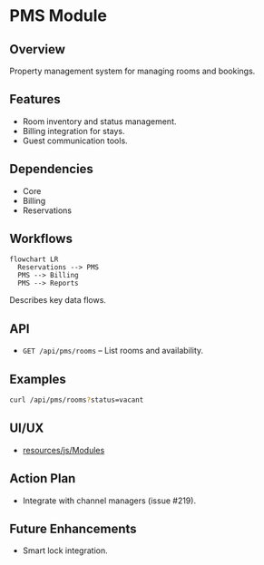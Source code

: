 # PMS Module

## Overview
Property management system for managing rooms and bookings.

## Features
- Room inventory and status management.
- Billing integration for stays.
- Guest communication tools.

## Dependencies
- Core
- Billing
- Reservations

## Workflows
```mermaid
flowchart LR
  Reservations --> PMS
  PMS --> Billing
  PMS --> Reports
```
Describes key data flows.

## API
- `GET /api/pms/rooms` – List rooms and availability.

## Examples
```bash
curl /api/pms/rooms?status=vacant
```

## UI/UX
- [resources/js/Modules](../resources/js/Modules)

## Action Plan
- Integrate with channel managers (issue #219).

## Future Enhancements
- Smart lock integration.
